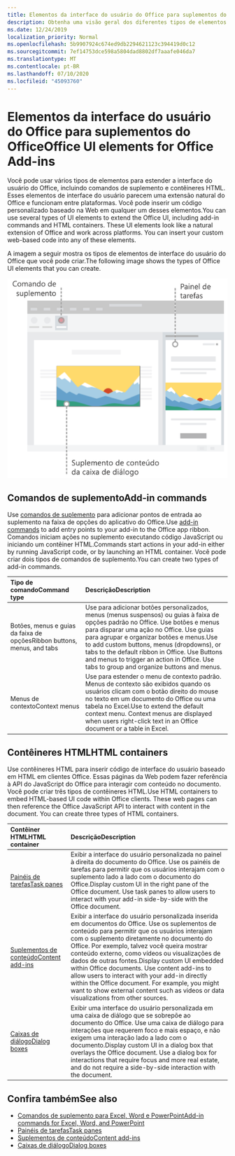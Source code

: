 ```yaml
---
title: Elementos da interface do usuário do Office para suplementos do Office
description: Obtenha uma visão geral dos diferentes tipos de elementos de interface do usuário em um suplemento do Office.
ms.date: 12/24/2019
localization_priority: Normal
ms.openlocfilehash: 5b9907924c674ed9db2294621123c394419d0c12
ms.sourcegitcommit: 7ef14753dce598a5804dad8802df7aaafe046da7
ms.translationtype: MT
ms.contentlocale: pt-BR
ms.lasthandoff: 07/10/2020
ms.locfileid: "45093760"
---
```

# <a name="office-ui-elements-for-office-add-ins"></a><span data-ttu-id="e3cf8-103">Elementos da interface do usuário do Office para suplementos do Office</span><span class="sxs-lookup"><span data-stu-id="e3cf8-103">Office UI elements for Office Add-ins</span></span>

<span data-ttu-id="e3cf8-p101">Você pode usar vários tipos de elementos para estender a interface do usuário do Office, incluindo comandos de suplemento e contêineres HTML. Esses elementos de interface do usuário parecem uma extensão natural do Office e funcionam entre plataformas. Você pode inserir um código personalizado baseado na Web em qualquer um desses elementos.</span><span class="sxs-lookup"><span data-stu-id="e3cf8-p101">You can use several types of UI elements to extend the Office UI, including add-in commands and HTML containers. These UI elements look like a natural extension of Office and work across platforms. You can insert your custom web-based code into any of these elements.</span></span>

<span data-ttu-id="e3cf8-107">A imagem a seguir mostra os tipos de elementos de interface do usuário do Office que você pode criar.</span><span class="sxs-lookup"><span data-stu-id="e3cf8-107">The following image shows the types of Office UI elements that you can create.</span></span>

![Uma imagem que mostra comandos de suplemento na faixa de opções, um painel de tarefas e uma caixa de diálogo em um documento do Office](../images/add-in-ui-elements.png)

## <a name="add-in-commands"></a><span data-ttu-id="e3cf8-109">Comandos de suplemento</span><span class="sxs-lookup"><span data-stu-id="e3cf8-109">Add-in commands</span></span>

<span data-ttu-id="e3cf8-110">Use [comandos de suplemento](add-in-commands.md) para adicionar pontos de entrada ao suplemento na faixa de opções do aplicativo do Office.</span><span class="sxs-lookup"><span data-stu-id="e3cf8-110">Use [add-in commands](add-in-commands.md) to add entry points to your add-in to the Office app ribbon.</span></span> <span data-ttu-id="e3cf8-111">Comandos iniciam ações no suplemento executando código JavaScript ou iniciando um contêiner HTML.</span><span class="sxs-lookup"><span data-stu-id="e3cf8-111">Commands start actions in your add-in either by running JavaScript code, or by launching an HTML container.</span></span> <span data-ttu-id="e3cf8-112">Você pode criar dois tipos de comandos de suplemento.</span><span class="sxs-lookup"><span data-stu-id="e3cf8-112">You can create two types of add-in commands.</span></span>

|<span data-ttu-id="e3cf8-113">**Tipo de comando**</span><span class="sxs-lookup"><span data-stu-id="e3cf8-113">**Command type**</span></span>|<span data-ttu-id="e3cf8-114">**Descrição**</span><span class="sxs-lookup"><span data-stu-id="e3cf8-114">**Description**</span></span>|
|:---------------|:--------------|
|<span data-ttu-id="e3cf8-115">Botões, menus e guias da faixa de opções</span><span class="sxs-lookup"><span data-stu-id="e3cf8-115">Ribbon buttons, menus, and tabs</span></span>|<span data-ttu-id="e3cf8-p103">Use para adicionar botões personalizados, menus (menus suspensos) ou guias à faixa de opções padrão no Office. Use botões e menus para disparar uma ação no Office. Use guias para agrupar e organizar botões e menus.</span><span class="sxs-lookup"><span data-stu-id="e3cf8-p103">Use to add custom buttons, menus (dropdowns), or tabs to the default ribbon in Office. Use Buttons and menus to trigger an action in Office. Use tabs to group and organize buttons and menus.</span></span>|
|<span data-ttu-id="e3cf8-119">Menus de contexto</span><span class="sxs-lookup"><span data-stu-id="e3cf8-119">Context menus</span></span>| <span data-ttu-id="e3cf8-p104">Use para estender o menu de contexto padrão. Menus de contexto são exibidos quando os usuários clicam com o botão direito do mouse no texto em um documento do Office ou uma tabela no Excel.</span><span class="sxs-lookup"><span data-stu-id="e3cf8-p104">Use to extend the default context menu. Context menus are displayed when users right-click text in an Office document or a table in Excel.</span></span>| 

## <a name="html-containers"></a><span data-ttu-id="e3cf8-122">Contêineres HTML</span><span class="sxs-lookup"><span data-stu-id="e3cf8-122">HTML containers</span></span>

<span data-ttu-id="e3cf8-p105">Use contêineres HTML para inserir código de interface do usuário baseado em HTML em clientes Office. Essas páginas da Web podem fazer referência à API do JavaScript do Office para interagir com conteúdo no documento. Você pode criar três tipos de contêineres HTML.</span><span class="sxs-lookup"><span data-stu-id="e3cf8-p105">Use HTML containers to embed HTML-based UI code within Office clients. These web pages can then reference the Office JavaScript API to interact with content in the document. You can create three types of HTML containers.</span></span>

|<span data-ttu-id="e3cf8-126">**Contêiner HTML**</span><span class="sxs-lookup"><span data-stu-id="e3cf8-126">**HTML container**</span></span>|<span data-ttu-id="e3cf8-127">**Descrição**</span><span class="sxs-lookup"><span data-stu-id="e3cf8-127">**Description**</span></span>|
|:-----------------|:--------------|
|[<span data-ttu-id="e3cf8-128">Painéis de tarefas</span><span class="sxs-lookup"><span data-stu-id="e3cf8-128">Task panes</span></span>](task-pane-add-ins.md)|<span data-ttu-id="e3cf8-p106">Exibir a interface do usuário personalizada no painel à direita do documento do Office. Use os painéis de tarefas para permitir que os usuários interajam com o suplemento lado a lado com o documento do Office.</span><span class="sxs-lookup"><span data-stu-id="e3cf8-p106">Display custom UI in the right pane of the Office document. Use task panes to allow users to interact with your add-in side-by-side with the Office document.</span></span>|
|[<span data-ttu-id="e3cf8-131">Suplementos de conteúdo</span><span class="sxs-lookup"><span data-stu-id="e3cf8-131">Content add-ins</span></span>](content-add-ins.md)|<span data-ttu-id="e3cf8-p107">Exibir a interface do usuário personalizada inserida em documentos do Office. Use os suplementos de conteúdo para permitir que os usuários interajam com o suplemento diretamente no documento do Office. Por exemplo, talvez você queira mostrar conteúdo externo, como vídeos ou visualizações de dados de outras fontes.</span><span class="sxs-lookup"><span data-stu-id="e3cf8-p107">Display custom UI embedded within Office documents. Use content add-ins to allow users to interact with your add-in directly within the Office document. For example, you might want to show external content such as videos or data visualizations from other sources.</span></span> |
|[<span data-ttu-id="e3cf8-135">Caixas de diálogo</span><span class="sxs-lookup"><span data-stu-id="e3cf8-135">Dialog boxes</span></span>](dialog-boxes.md)|<span data-ttu-id="e3cf8-p108">Exibir uma interface do usuário personalizada em uma caixa de diálogo que se sobrepõe ao documento do Office. Use uma caixa de diálogo para interações que requerem foco e mais espaço, e não exigem uma interação lado a lado com o documento.</span><span class="sxs-lookup"><span data-stu-id="e3cf8-p108">Display custom UI in a dialog box that overlays the Office document. Use a dialog box for interactions that require focus and more real estate, and do not require a side-by-side interaction with the document.</span></span>|

## <a name="see-also"></a><span data-ttu-id="e3cf8-138">Confira também</span><span class="sxs-lookup"><span data-stu-id="e3cf8-138">See also</span></span>

- [<span data-ttu-id="e3cf8-139">Comandos de suplemento para Excel, Word e PowerPoint</span><span class="sxs-lookup"><span data-stu-id="e3cf8-139">Add-in commands for Excel, Word, and PowerPoint</span></span>](add-in-commands.md)
- [<span data-ttu-id="e3cf8-140">Painéis de tarefas</span><span class="sxs-lookup"><span data-stu-id="e3cf8-140">Task panes</span></span>](task-pane-add-ins.md)
- [<span data-ttu-id="e3cf8-141">Suplementos de conteúdo</span><span class="sxs-lookup"><span data-stu-id="e3cf8-141">Content add-ins</span></span>](content-add-ins.md)
- [<span data-ttu-id="e3cf8-142">Caixas de diálogo</span><span class="sxs-lookup"><span data-stu-id="e3cf8-142">Dialog boxes</span></span>](dialog-boxes.md)
